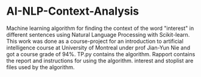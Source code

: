 # AI-NLP-Context-Analysis
Machine learning algorithm for finding the context of the word "interest" in different sentences using Natural Language Processing with Scikit-learn. 
This work was done as a course-project for an introduction to artificial intelligence course at University of Montreal under prof Jian-Yun Nie and got a course grade of 94%.
TP.py contains the algorithm.
Rapport contains the report and instructions for using the algorithm.
interest and stoplist are files used by the algorithm.
